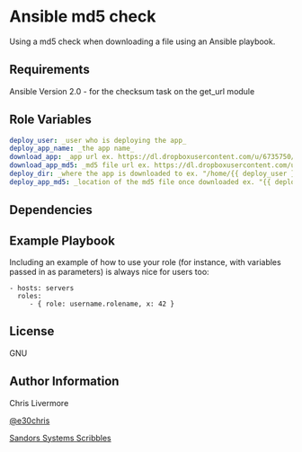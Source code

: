 Ansible md5 check
=========

Using a md5 check when downloading a file using an Ansible playbook.

Requirements
------------

Ansible Version 2.0 - for the checksum task on the get_url module

Role Variables
--------------

``` yaml
deploy_user: _user who is deploying the app_
deploy_app_name: _the app name_
download_app: _app url ex. https://dl.dropboxusercontent.com/u/6735750/Declaration.txt_
download_app_md5: _md5 file url ex. https://dl.dropboxusercontent.com/u/6735750/Declaration.md5_
deploy_dir: _where the app is downloaded to ex. "/home/{{ deploy_user }}/apps"_
deploy_app_md5: _location of the md5 file once downloaded ex. "{{ deploy_dir }}/{{ deploy_app_name }}.md5"_
```

Dependencies
------------



Example Playbook
----------------

Including an example of how to use your role (for instance, with variables passed in as parameters) is always nice for users too:

    - hosts: servers
      roles:
         - { role: username.rolename, x: 42 }

License
-------

GNU

Author Information
------------------

Chris Livermore

[@e30chris](https://twitter.com/e30chris)

[Sandors Systems Scribbles](http://sandorsscribbl.es/)

